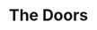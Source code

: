 ---
cc-type: hashtag
title: "The Doors"
hashtag: "the-doors"
from:
  - Los Angeles
tags:
  - American
  - Band
---